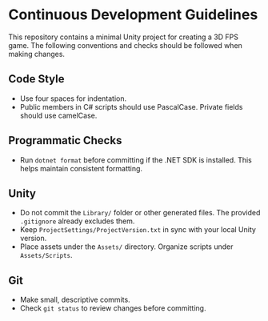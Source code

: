# Continuous Development Guidelines

This repository contains a minimal Unity project for creating a 3D FPS game. The following conventions and checks should be followed when making changes.

## Code Style
- Use four spaces for indentation.
- Public members in C# scripts should use PascalCase. Private fields should use camelCase.

## Programmatic Checks
- Run `dotnet format` before committing if the .NET SDK is installed. This helps maintain consistent formatting.

## Unity
- Do not commit the `Library/` folder or other generated files. The provided `.gitignore` already excludes them.
- Keep `ProjectSettings/ProjectVersion.txt` in sync with your local Unity version.
- Place assets under the `Assets/` directory. Organize scripts under `Assets/Scripts`.

## Git
- Make small, descriptive commits.
- Check `git status` to review changes before committing.

